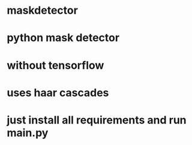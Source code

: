 # maskdetector
# python mask detector
# without tensorflow
# uses haar cascades
# just install all requirements and run main.py
